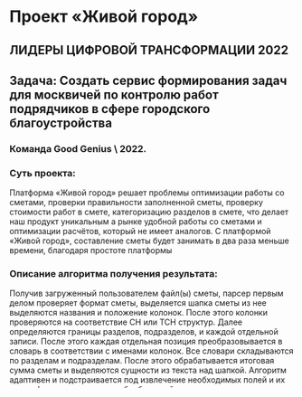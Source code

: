 # Проект «Живой город»

## ЛИДЕРЫ ЦИФРОВОЙ ТРАНСФОРМАЦИИ 2022
## Задача: Создать сервис формирования задач для москвичей по контролю работ подрядчиков в сфере городского благоустройства 
### Команда Good Genius \ 2022.

### Суть проекта:
Платформа «Живой город» решает проблемы оптимизации работы со сметами, проверки правильности заполненной сметы, проверку
стоимости работ в смете, категоризацию разделов в смете, что делает наш продукт уникальным а рынке удобной работы со
сметами и оптимизации расчётов, который не имеет аналогов.
С платформой «Живой город», составление сметы будет занимать в два раза меньше времени, благодаря простоте платформы

### Описание алгоритма получения результата:
Получив загруженный пользователем файл(ы) сметы, парсер первым делом проверяет формат сметы, выделяется шапка сметы из нее выделяются названия и положение колонок. После этого колонки проверяются на соответствие СН или ТСН структур. 
Далее определяются границы разделов, подразделов, и каждой отдельной записи. После этого каждая отдельная позиция преобразовывается в словарь в соответствии с именами колонок. 
Все словари складываются по разделам и подразделам. После этого обрабатывается итоговая сумма сметы и выделяются сущности из текста над шапкой. Алгоритм адаптивен и подстраивается под извлечение необходимых полей и их групп, формируя
структуру обработанной сметы.

### Сложности при обработке данных:
- Мультистраничные файлы XLSX (определение наличия сметы на странице)
- Шапка как и другие объекты сметы не имеют точного расположения
- Присутствие объединенных колонок в таблице
- Наличие формул с ссылками на ячейки из других вкладок
- Разнородное название для вкладок с ведомостями в сметах
- Отсутствие вкладок для расчета стоимости ресурсов в некоторых сметах
- Множество единиц измерений
- Наличие позиций с дробным номером (необходимо объединить к родительской позиции)
- В некоторых листах смет присутствуют несколько локальных смет

## Dashboard:
Кабинет пользователя.
![alt text](https://github.com/gg-goodgenius/livecity/blob/main/screen.png?raw=true)

## Возможности сервиса:
- Использование микросервисной архитектуры
- Подготовлен API для последующего внедрения ЕАИСТ
- Использование доп. классификаторов
- Выделения адреса и сопостовление с ФИАС
- Использование языковых и статистических моделей для вывления ключевых позиций
- Многопоточная, быстрая обработка смет
- Устойчивость к изменениям формата сметы

## Описание алгоритма получения результата:
Получив загруженный пользователем файл(ы) сметы, парсер первым делом проверяет
формат сметы, выделяется шапка сметы из нее выделяются названия и положение
колонок. После этого колонки проверяются на соответствие СН или ТСН структур. 
Далее определяются границы разделов, подразделов, и каждой отдельной записи. 
После этого каждая отдельная позиция преобразовывается в словарь в соответствии 
с именами колонок. Все словари складываются по разделам и подразделам. 
После этого обрабатывается итоговая сумма сметы и выделяются сущности из текста над шапкой.
Алгоритм подстраивается под извлечение необходимых полей и их групп, формируя
структуру обработанной сметы.

## API сервис:
Для работы с API сервисом можно использовать логины указанные выше. 
Вся документация по работе с сервисом указана в swagger по адресу:
https://api.livecity.goodgenius.ru/docs/

Авторизация в сервисе используется с заголовком Authorization: Token <ваш токен>.
Установка на собственных ресурсах
Для этого необходимо иметь устновленый docker и/или docker-compose выполнить
следующие команды:

- git clone https://github.com/gg-goodgenius/livecity
- cd livecity
- docker compose –f docker-compose.local.yml build —no-cache —pull
- docker compose –f docker-compose.local.yml up –d

Также для разворачивания только API сервиса можно использовать файл docker-compose.back.yml

## Логины и пароли
Для работы с сервисом созданы демо пользователи (для полноценной демонстрации
лучше использовать пользователя superadmin@livecity.gg):
- Логин: superadmin@livecity.gg
- Пароль: password
- Логин: admin@livecity.gg
- Пароль: password
- Логин: user@livecity.gg
- Пароль: password

## Полезные ссылки
- Веб сервис: https://livecity.goodgenius.ru/
- Административная панель: https://api.livecity.goodgenius.ru/admin/
- API сервис: https://api.livecity.goodgenius.ru/
- Документация API сервиса: https://api.livecity.goodgenius.ru/docs/
- Github: https://github.com/gg-goodgenius/livecity

## Стек используемых технологий и библиотек:
- Python/Pandas
- sbercloud
- docker
- react js
- django/python
- nginx
- postgresql
- rabbitmq
